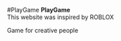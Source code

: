#PlayGame
<tittle><strong>PlayGame</strong></tittle><br>
This website was inspired by ROBLOX
<p>Game for creative people</p>

